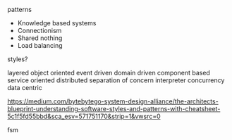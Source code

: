 patterns

* Knowledge based systems
* Connectionism
* Shared nothing
* Load balancing

styles?

layered
object oriented
event driven
domain driven
component based
service oriented
distributed
separation of concern
interpreter
concurrency
data centric

https://medium.com/bytebytego-system-design-alliance/the-architects-blueprint-understanding-software-styles-and-patterns-with-cheatsheet-5c1f5fd55bbd&sca_esv=571751170&strip=1&vwsrc=0

fsm

